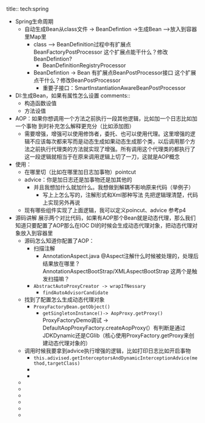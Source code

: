 title:: tech:spring

- Spring生命周期
	- 自动生成Bean从class文件 -> BeanDefintion ->生成Bean  -->放入到容器里Map里
		- class --> BeanDefinition过程中有扩展点BeanFactoryPostProcessor
		  这个扩展点能干什么？修改BeanDefintion?
			- BeanDefinitionRegistryProcessor
		- BeanDefintion -> Bean 有扩展点BeanPostProcessor接口
		  这个扩展点干什么？修改BeanPostProcessor
			- 重要子接口：SmartInstantiationAwareBeanPostProcessor
- DI:生成Bean，如果有属性怎么设置
  comments::
	- 构造函数设值
	- 方法设值
- AOP：如果你想调用一个方法之前执行一段其他逻辑，比如加一个日志比如加一个事物
  到时补充怎么解释更充分（比如添加图）
	- 需要增强，增强可以使用修饰者，委托、也可以使用代理。这里增强的逻辑不应该每次都来写而是动态生成如果动态生成那个类，以后调用那个方法之前执行代理类的方法就实现了增强。所有调用这个代理类的都执行了这一段逻辑就相当于在原来调用逻辑上切了一刀，这就是AOP概念
- 使用：
	- 在哪里切（比如在哪里加日志加事物）pointcut
	- advice：你是加日志还是加事物还是加其他的
		- 并且我想加什么就加什么。我想做到解耦不影响原来代码（举例子）
			- 写上上怎么写的，注解形式和Xml那种写法
			  先把逻辑理清楚，代码上实现另外再说
	- 现有哪些组件实现了上面逻辑，我可以定义poincut、advice
	  参考p4
- 源码讲解
  展示两个对比代码，如果有AOP那个Bean就是动态代理，那么我们知道只要配置了AOP那么在IOC DI的时候会生成动态代理对象，把动态代理对象放入到容器里
	- 源码怎么知道你配置了AOP：
		- 扫描注解
			- AnnotationAspect.java @Aspect注解什么时候被处理的，处理后结果放在哪里？
			  AnnotationAspectBootStrap/XMLAspectBootStrap 这两个是触发扫描嘛？
		- `AbstractAutoProxyCreator -> wrapIfNessary`
			- `findAutoAdvisorCandidate`
	- 找到了配置怎么生成动态代理对象
		- `ProxyFactoryBean.getObject()`
			- `getSingletonInstance()-> AopProxy.getProxy()`
			  ProxyFactoryDemo调试 -> DefaultAopProxyFactory.createAopProxy(）有判断是通过JDKDynamic还是CGlib（核心使用ProxyFactory.getProxy来创建动态代理对象的）
	- 调用时候我要拿到advice执行增强的逻辑，比如打印日志比如开启事物
		- `this.adivised.getInterceptorsAndDynamicInterceptionAdvice(method,targetClass)`
		-
		-
	-
	-
	-
	-
	-
	-